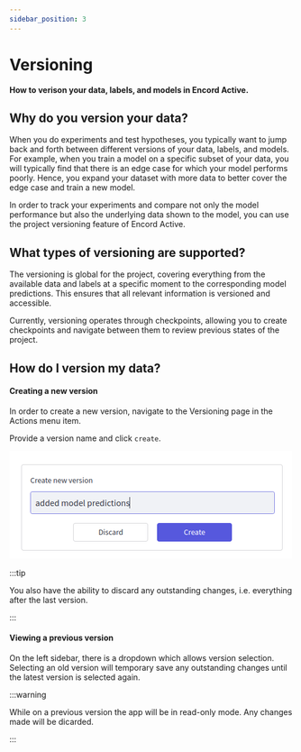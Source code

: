 ```yaml
---
sidebar_position: 3
---
```


# Versioning

**How to verison your data, labels, and models in Encord Active.**

## Why do you version your data?
When you do experiments and test hypotheses, you typically want to jump back and forth between different versions of your data, labels, and models. For example, when you train a model on a specific subset of your data, you will typically find that there is an edge case for which your model performs poorly. Hence, you expand your dataset with more data to better cover the edge case and train a new model.

In order to track your experiments and compare not only the model performance but also the underlying data shown to the model, you can use the project versioning feature of Encord Active.

## What types of versioning are supported?

The versioning is global for the project, covering everything from the available data and labels at a specific moment to the corresponding model predictions.
This ensures that all relevant information is versioned and accessible.

Currently, versioning operates through checkpoints, allowing you to create checkpoints and navigate between them to review previous states of the project.


## How do I version my data?

#### Creating a new version

In order to create a new version, navigate to the Versioning page in the Actions menu item.

Provide a version name and click `create`.

![Version creation form](../images/version-creation-form.png)


:::tip

You also have the ability to discard any outstanding changes, i.e. everything after the last version.

:::

#### Viewing a previous version

On the left sidebar, there is a dropdown which allows version selection. Selecting an old version will temporary save any outstanding changes until the latest version is selected again.

:::warning

While on a previous version the app will be in read-only mode. Any changes made will be dicarded.

:::

